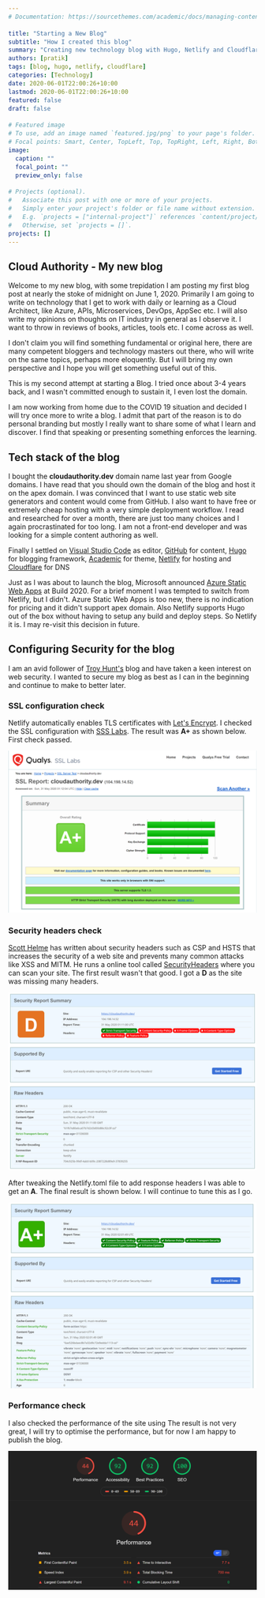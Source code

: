 ```yaml
---
# Documentation: https://sourcethemes.com/academic/docs/managing-content/

title: "Starting a New Blog"
subtitle: "How I created this blog"
summary: "Creating new technology blog with Hugo, Netlify and Cloudflare"
authors: [pratik]
tags: [blog, hugo, netlify, cloudflare]
categories: [Technology]
date: 2020-06-01T22:00:26+10:00
lastmod: 2020-06-01T22:00:26+10:00
featured: false
draft: false

# Featured image
# To use, add an image named `featured.jpg/png` to your page's folder.
# Focal points: Smart, Center, TopLeft, Top, TopRight, Left, Right, BottomLeft, Bottom, BottomRight.
image:
  caption: ""
  focal_point: ""
  preview_only: false

# Projects (optional).
#   Associate this post with one or more of your projects.
#   Simply enter your project's folder or file name without extension.
#   E.g. `projects = ["internal-project"]` references `content/project/deep-learning/index.md`.
#   Otherwise, set `projects = []`.
projects: []
---
```

## Cloud Authority - My new blog

Welcome to my new blog, with some trepidation I am posting my first blog post at nearly the stoke of midnight on June 1, 2020.
Primarily I am going to write on technology that I get to work with daily or learning as a Cloud Architect, like Azure, APIs, Microservices, DevOps, AppSec etc.
I will also write my opinions on thoughts on IT industry in general as I observe it.
I want to throw in reviews of books, articles, tools etc. I come across as well.

I don't claim you will find something fundamental or original here, there are many competent bloggers and technology masters out there, who will write on the same topics, perhaps more eloquently.
But I will bring my own perspective and  I hope you will get something useful out of this.

This is my second attempt at starting a Blog. I tried once about 3-4 years back, and I wasn't committed enough to sustain it, I even lost the domain.

I am now working from home due to the COVID 19 situation and decided I will try once more to write a blog.
I admit that part of the reason is to do personal branding but mostly I really want to share some of what I learn and discover.
I find that speaking or presenting something enforces the learning.

## Tech stack of the blog

I bought the **cloudauthority.dev** domain name last year from Google domains.
I have read that you should own the domain of the blog and host it on the apex domain.
I was convinced that I want to use static web site generators and content would come from GitHub.
I also want to have free or extremely cheap hosting with a very simple deployment workflow.
I read and researched for over a month, there are just too many choices and I again procrastinated for too long.
I am not a front-end developer and was looking for a simple content authoring as well.

Finally I settled on [Visual Studio Code](https://code.visualstudio.com) as editor, [GitHub](https://github.com) for content, [Hugo](https://gohugo.io) for blogging framework, [Academic](https://sourcethemes.com/academic/) for theme, [Netlify](https://www.netlify.com) for hosting and [Cloudflare](https://www.cloudflare.com/dns/) for DNS

Just as I was about to launch the blog, Microsoft announced [Azure Static Web Apps](https://docs.microsoft.com/en-us/azure/static-web-apps/overview) at Build 2020.
For a brief moment I was tempted to switch from Netlify, but I didn't.
Azure Static Web Apps is too new, there is no indication for pricing and it didn't support apex domain.
Also Netlify supports Hugo out of the box without having to setup any build and deploy steps.
So Netlify it is. I may re-visit this decision in future.

## Configuring Security for the blog

I am an avid follower of [Troy Hunt's](https://www.troyhunt.com) blog and have taken a keen interest on web security. I wanted to secure my blog as best as I can in the beginning and continue to make to better later.

### SSL configuration check

Netlify automatically enables TLS certificates with [Let's Encrypt](https://letsencrypt.org).
I checked the SSL configuration with [SSS Labs](https://www.ssllabs.com/ssltest/).
The result was **A+** as shown below.
First check passed.

![SSL Labs Test Result](img/ssllabs-check.png)

### Security headers check

[Scott Helme](https://scotthelme.co.uk/) has written about security headers such as CSP and HSTS that increases the security of a web site and prevents many common attacks like XSS and MITM.
He runs a online tool called [SecurityHeaders](https://securityheaders.com) where you can scan your site.
The first result wasn't that good. I got a **D** as the site was missing many headers.

![Security Headers Initial Test Result](img/securityheaders-initial-check.png)

After tweaking the Netlify.toml file to add response headers I was able to get an **A**.
The final result is shown below.
I will continue to tune this as I go.

![Security Headers Final Test Result](img/securityheaders-final-check.png)

### Performance check

I also checked the performance of the site using 
The result is not very great, I will try to optimise the performance, but for now I am happy to publish the blog.

![Performance Test Result](img/performance-check.png)